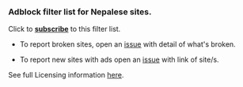 ### Adblock filter list for Nepalese sites. 

Click to [**subscribe**](https://subscribe.adblockplus.org/?location=https://raw.githubusercontent.com/nehubuser/Nepal-Filters/master/Nepal%20Filters.txt&title=Nepal%20Filters) to this filter list.  

- To report broken sites, open an [issue](https://github.com/nehubuser/Nepal-Filters/issues/new?template=broken-site-report.md) with detail of what's broken. 

- To report new sites with ads open an [issue](https://github.com/nehubuser/Nepal-Filters/issues/new?template=suggest-sites-with-ads-.md) with link of site/s. 

See full Licensing information [here](https://raw.githubusercontent.com/nehubuser/Nepal-Filters/master/LICENSE).
